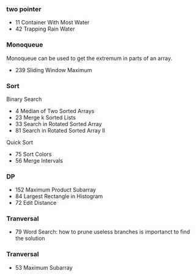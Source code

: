 ### two pointer
- 11 Container With Most Water
- 42 Trapping Rain Water

### Monoqueue
Monoqueue can be used to get the extremum in parts of an array.
- 239 Sliding Window Maximum

### Sort
Binary Search
- 4   Median of Two Sorted Arrays
- 23  Merge k Sorted Lists
- 33  Search in Rotated Sorted Array
- 81  Search in Rotated Sorted Array II

Quick Sort
- 75 Sort Colors
- 56 Merge Intervals

### DP
- 152 Maximum Product Subarray
- 84 Largest Rectangle in Histogram
- 72 Edit Distance

### Tranversal
- 79 Word Search: how to prune useless branches is importanct to find the solution

### Tranversal
- 53 Maximum Subarray
